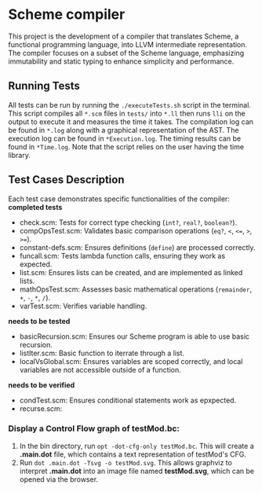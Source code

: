 # Scheme compiler
This project is the development of a compiler that translates Scheme, a functional programming language, into LLVM intermediate representation. The compiler focuses on a subset of the Scheme language, emphasizing immutability and static typing to enhance simplicity and performance.

## Running Tests
All tests can be run by running the `./executeTests.sh` script in the terminal. This script compiles all `*.scm` files in `tests/` into `*.ll` then runs `lli` on the output to execute it and measures the time it takes. The compilation log can be found in `*.log` along with a graphical representation of the AST. The execution log can be found in `*Execution.log`. The timing results can be found in `*Time.log`. Note that the script relies on the user having the time library.

## Test Cases Description
Each test case demonstrates specific functionalities of the compiler:
**completed tests**
* check.scm: Tests for correct type checking (`int?`, `real?`, `boolean?`).
* compOpsTest.scm: Validates basic comparison operations (`eq?`, `<`, `<=`, `>`, `>=`).
* constant-defs.scm: Ensures definitions (`define`) are processed correctly.
* funcall.scm: Tests lambda function calls, ensuring they work as expected.
* list.scm: Ensures lists can be created, and are implemented as linked lists.
* mathOpsTest.scm: Assesses basic mathematical operations (`remainder`, `+`, `-`, `*`, `/`).
* varTest.scm: Verifies variable handling.

**needs to be tested**
* basicRecursion.scm: Ensures our Scheme program is able to use basic recursion.
* listIter.scm: Basic function to iterrate through a list.
* localVsGlobal.scm: Ensures variables are scoped correctly, and local variables are not accessible outside of a function.

**needs to be verified**
* condTest.scm: Ensures conditional statements work as epxpected.
* recurse.scm: 

### Display a Control Flow graph of testMod.bc:
1. In the bin directory, run `opt -dot-cfg-only testMod.bc`. This will create a **.main.dot** file, which contains a text representation of testMod's CFG.
2. Run `dot .main.dot -Tsvg -o testMod.svg`. This allows graphviz to interpret **.main.dot** into an image file named **testMod.svg**, which can be opened via the browser.
